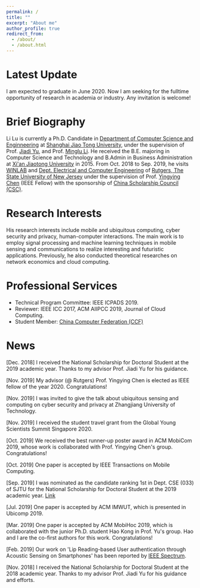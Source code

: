 ```yaml
---
permalink: /
title: ""
excerpt: "About me"
author_profile: true
redirect_from: 
  - /about/
  - /about.html
---
```

Latest Update
=====
I am expected to graduate in June 2020. Now I am seeking for the fulltime opportunity of research in academia or industry. Any invitation is welcome!

Brief Biography
=====
Li Lu is currently a Ph.D. Candidate in [Department of Computer Science and Enginneering](http://www.cs.sjtu.edu.cn) at [Shanghai Jiao Tong University](http://www.sjtu.edu.cn), under the supervision of Prof. [Jiadi Yu](http://www.cs.sjtu.edu.cn/~jdyu/), and Prof. [Minglu Li](http://www.cs.sjtu.edu.cn/PeopleDetail.aspx?id=93). He received the B.E. majoring in Computer Science and Technology and B.Admin in Business Administration at [Xi'an Jiaotong University](http://www.xjtu.edu.cn) in 2015. From Oct. 2018 to Sep. 2019, he visits [WINLAB](http://winlab.rutgers.edu/) and [Dept. Electrical and Computer Engineering](https://www.ece.rutgers.edu/) of [Rutgers, The State University of New Jersey](http://www.rutgers.edu) under the supervision of Prof. [Yingying Chen](http://www.winlab.rutgers.edu/~yychen/) (IEEE Fellow) with the sponsorship of [China Scholarship Council (CSC)](https://www.csc.edu.cn).

Research Interests
======
His research interests include mobile and ubiquitous computing, cyber security and privacy, human-computer interactions. The main work is to employ signal processing and machine learning techniques in mobile sensing and communications to realize interesting and futuristic applications. Previously, he also conducted theoretical researches on network economics and cloud computing.

Professional Services
======
* Technical Program Committee: IEEE ICPADS 2019.
* Reviewer: IEEE ICC 2017, ACM AIIPCC 2019, Journal of Cloud Computing.
* Student Member: [China Computer Federation (CCF)](https://www.ccf.org.cn/) 

News
=====
\[Dec. 2018\] I received the National Scholarship for Doctoral Student at the 2019 academic year. Thanks to my advisor Prof. Jiadi Yu for his guidance. 

\[Nov. 2019\] My advisor (@ Rutgers) Prof. Yingying Chen is elected as IEEE fellow of the year 2020. Congratulations!

\[Nov. 2019\] I was invited to give the talk about ubiquitous sensing and computing on cyber security and privacy at Zhangjiang University of Technology.

\[Nov. 2019\] I received the student travel grant from the Global Young Scientists Summit Singapore 2020.

\[Oct. 2019\] We received the best runner-up poster award in ACM MobiCom 2019, whose work is collaborated with Prof. Yingying Chen's group. Congratulations!

\[Oct. 2019\] One paper is accepted by IEEE Transactions on Mobile Computing.

\[Sep. 2019\] I was nominated as the candidate ranking 1st in Dept. CSE (033) of SJTU for the National Scholarship for Doctoral Student at the 2019 academic year. [Link](http://xsb.seiee.sjtu.edu.cn/xsb/info/15682.htm)

\[Jul. 2019\] One paper is accepted by ACM IMWUT, which is presented in Ubicomp 2019.

\[Mar. 2019\] One paper is accepted by ACM MobiHoc 2019, which is collaborated with the junior Ph.D. student Hao Kong in Prof. Yu's group. Hao and I are the co-first authors for this work. Congratulations!

\[Feb. 2019\] Our work on 'Lip Reading-based User authentication through Acoustic Sensing on Smartphones' has been reported by [IEEE Spectrum](https://spectrum.ieee.org/tech-talk/consumer-electronics/gadgets/this-new-approach-for-user-identification-allows-phones-to-read-your-lips).

\[Nov. 2018\] I received the National Scholarship for Doctoral Student at the 2018 academic year. Thanks to my advisor Prof. Jiadi Yu for his guidance and efforts. 
